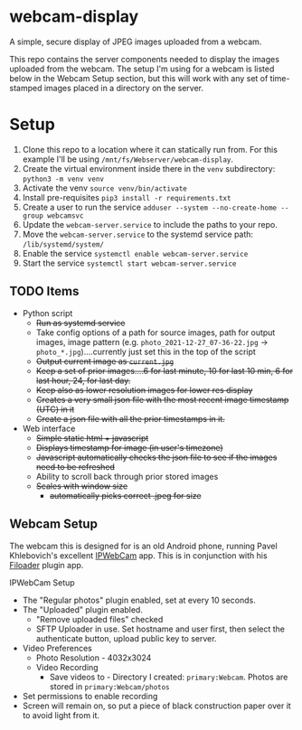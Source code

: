 # webcam-display
A simple, secure display of JPEG images uploaded from a webcam.

This repo contains the server components needed to display the images uploaded from the webcam. The setup I'm using for
a webcam is listed below in the Webcam Setup section, but this will work with any set of time-stamped images placed in 
a directory on the server.


# Setup

1.  Clone this repo to a location where it can statically run from. For this example I'll be using
`/mnt/fs/Webserver/webcam-display`. 
2.  Create the virtual environment inside there in the `venv` subdirectory: `python3 -m venv venv`
3.  Activate the venv `source venv/bin/activate`
4.  Install pre-requisites `pip3 install -r requirements.txt`
5.  Create a user to run the service `adduser --system --no-create-home --group webcamsvc`
6.  Update the `webcam-server.service` to include the paths to your repo.
7.  Move the `webcam-server.service` to the systemd service path:  `/lib/systemd/system/`
8.  Enable the service `systemctl enable webcam-server.service`
9.  Start the service `systemctl start webcam-server.service`

## TODO Items

*   Python script
    *   ~~Run as systemd service~~
    *   Take config options of a path for source images, path for output images, image pattern 
        (e.g. `photo_2021-12-27_07-36-22.jpg` -> `photo_*.jpg`)....currently just set this in the top of the script
    *   ~~Output current image as `current.jpg`~~
    *   ~~Keep a set of prior images....6 for last minute, 10 for last 10 min, 6 for last hour, 24, for last day.~~
    *   ~~Keep also as lower resolution images for lower res display~~
    *   ~~Creates a very small json file with the most recent image timestamp (UTC) in it~~
    *   ~~Create a json file with all the prior timestamps in it.~~
*   Web interface
    *   ~~Simple static html + javascript~~
    *   ~~Displays timestamp for image (in user's timezone)~~
    *   ~~Javascript automatically checks the json file to see if the images need to be refreshed~~
    *   Ability to scroll back through prior stored images
    *   ~~Scales with window size~~
        *  ~~automatically picks correct .jpeg for size~~

## Webcam Setup

The webcam this is designed for is an old Android phone, running Pavel Khlebovich's excellent 
[IPWebCam](https://play.google.com/store/apps/details?id=com.pas.webcam&hl=en_US&gl=US) app. This is in conjunction 
with his [Filoader](https://play.google.com/store/apps/details?id=com.pas.ipwebcamftp&hl=en_US&gl=US) plugin app.

IPWebCam Setup

*   The "Regular photos" plugin enabled, set at every 10 seconds.
*   The "Uploaded" plugin enabled.
    *   "Remove uploaded files" checked
    *   SFTP Uploader in use. Set hostname and user first, then select the authenticate button, upload public key to
        server.
*   Video Preferences
    *   Photo Resolution - 4032x3024
    *   Video Recording
        *   Save videos to - Directory I created: `primary:Webcam`.  Photos are stored in `primary:Webcam/photos`
*   Set permissions to enable recording
*   Screen will remain on, so put a piece of black construction paper over it to avoid light from it.


